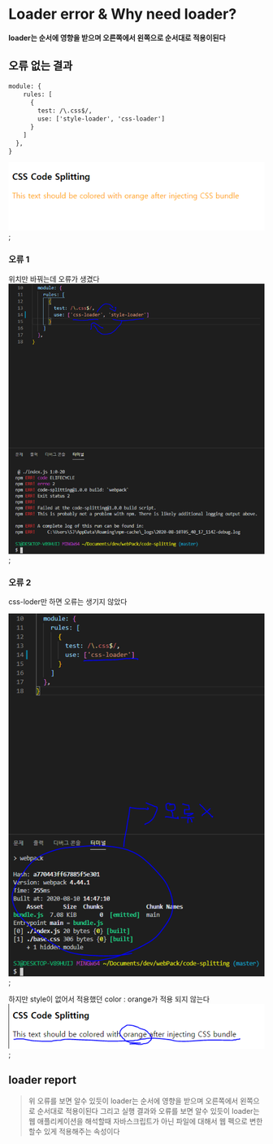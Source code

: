 # Loader error & Why need loader?
<strong>loader는 순서에 영향을 받으며 오른쪽에서 왼쪽으로 순서대로 적용이된다</strong>


## 오류 없는 결과
```
module: {
    rules: [
      {
        test: /\.css$/,
        use: ['style-loader', 'css-loader']
      }
    ]
  },
}
```  
![loader](./imgs/loader-error1.PNG);


### 오류 1
위치만 바꿔는데 오류가 생겼다 
![error](./imgs/loader-error2.png);

### 오류 2
css-loder만 하면 오류는 생기지 않았다 

![error](./imgs/loader-error3.png);  

하지만 style이 없어서 적용했던 color : orange가 적용 되지 않는다  
![error](./imgs/loader-error4.png);

## loader report
> 위 오류를 보면 알수 있듯이 loader는 순서에 영향을 받으며 오른쪽에서 왼쪽으로 순서대로 적용이된다 그리고 실행 결과와 오류를 보면 알수 있듯이 loader는 웹 애플리케이션을 해석할때 자바스크립트가 아닌 파일에 대해서 웹 펙으로 변한할수 있게 적용해주는 속성이다
